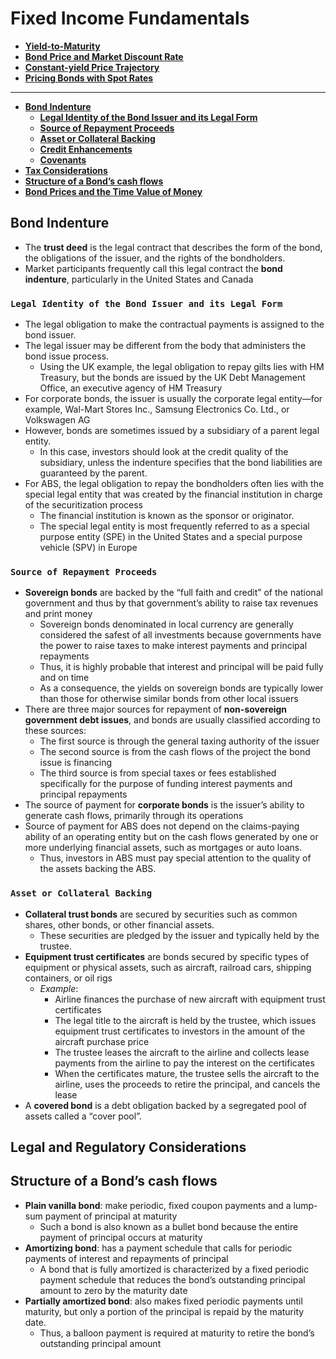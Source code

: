 # Fixed Income Fundamentals

- **[Yield-to-Maturity](https://github.com/Mike-Vilms/cfa-i-fi/blob/main/Yield-to-Maturity.md)**
- **[Bond Price and Market Discount Rate](https://github.com/Mike-Vilms/cfa-i-fi/blob/main/Bond-Price-and-Market-Discount-Rate.md)**
- **[Constant-yield Price Trajectory](https://github.com/Mike-Vilms/cfa-i-fi/blob/main/Constant-yield-Price-Trajectory.md)**
- **[Pricing Bonds with Spot Rates](https://github.com/Mike-Vilms/cfa-i-fi/blob/main/Pricing-Bonds-with-Spot-Rates.md)**
---
- **[Bond Indenture](#Bond-Indenture)**
  - **[Legal Identity of the Bond Issuer and its Legal Form](#Legal-Identity-of-the-Bond-Issuer-and-its-Legal-Form)**
  - **[Source of Repayment Proceeds](#Source-of-Repayment-Proceeds)**
  - **[Asset or Collateral Backing](#Asset-or-Collateral-Backing)**
  - **[Credit Enhancements](#Credit-Enhancements)**
  - **[Covenants](#Covenants)**
- **[Tax Considerations](#Tax-Considerations)**
- **[Structure of a Bond’s cash flows](#Structure-of-a-Bonds-cash-flows)**
- **[Bond Prices and the Time Value of Money](#123)**

## Bond Indenture
- The **trust deed** is the legal contract that describes the form of the bond, the obligations of the issuer, and the rights of the bondholders.
- Market participants frequently call this legal contract the **bond indenture**, particularly in the United States and Canada

### ```Legal Identity of the Bond Issuer and its Legal Form```
- The legal obligation to make the contractual payments is assigned to the bond issuer. 
- The legal issuer may be different from the body that administers the bond issue process.
  - Using the UK example, the legal obligation to repay gilts lies with HM Treasury, but the bonds are issued by the UK Debt Management Office, an executive agency of HM Treasury
- For corporate bonds, the issuer is usually the corporate legal entity—for example, Wal-Mart Stores Inc., Samsung Electronics Co. Ltd., or Volkswagen AG
- However, bonds are sometimes issued by a subsidiary of a parent legal entity. 
  - In this case, investors should look at the credit quality of the subsidiary, unless the indenture specifies that the bond liabilities are guaranteed by the parent.
- For ABS, the legal obligation to repay the bondholders often lies with the special legal entity that was created by the financial institution in charge of the securitization process
  - The financial institution is known as the sponsor or originator. 
  - The special legal entity is most frequently referred to as a special purpose entity (SPE) in the United States and a special purpose vehicle (SPV) in Europe

### ```Source of Repayment Proceeds```
- **Sovereign bonds** are backed by the “full faith and credit” of the national government and thus by that government’s ability to raise tax revenues and print money
  - Sovereign bonds denominated in local currency are generally considered the safest of all investments because governments have the power to raise taxes to make interest payments and principal repayments
  - Thus, it is highly probable that interest and principal will be paid fully and on time
  - As a consequence, the yields on sovereign bonds are typically lower than those for otherwise similar bonds from other local issuers
- There are three major sources for repayment of **non-sovereign government debt issues**, and bonds are usually classified according to these sources:
  - The first source is through the general taxing authority of the issuer
  - The second source is from the cash flows of the project the bond issue is financing
  - The third source is from special taxes or fees established specifically for the purpose of funding interest payments and principal repayments
- The source of payment for **corporate bonds** is the issuer’s ability to generate cash flows, primarily through its operations
- Source of payment for ABS does not depend on the claims-paying ability of an operating entity but on the cash flows generated by one or more underlying financial assets, such as mortgages or auto loans. 
  - Thus, investors in ABS must pay special attention to the quality of the assets backing the ABS.

### ```Asset or Collateral Backing```
- **Collateral trust bonds** are secured by securities such as common shares, other bonds, or other financial assets. 
  - These securities are pledged by the issuer and typically held by the trustee.
- **Equipment trust certificates** are bonds secured by specific types of equipment or physical assets, such as aircraft, railroad cars, shipping containers, or oil rigs
  - *Example*:
    - Airline finances the purchase of new aircraft with equipment trust certificates  
    - The legal title to the aircraft is held by the trustee, which issues equipment trust certificates to investors in the amount of the aircraft purchase price
    - The trustee leases the aircraft to the airline and collects lease payments from the airline to pay the interest on the certificates
    - When the certificates mature, the trustee sells the aircraft to the airline, uses the proceeds to retire the principal, and cancels the lease
- A **covered bond** is a debt obligation backed by a segregated pool of assets called a “cover pool”. 

##  Legal and Regulatory Considerations

## Structure of a Bond’s cash flows
- **Plain vanilla bond**: make periodic, fixed coupon payments and a lump-sum payment of principal at maturity
  - Such a bond is also known as a bullet bond because the entire payment of principal occurs at maturity
- **Amortizing bond**: has a payment schedule that calls for periodic payments of interest and repayments of principal
  - A bond that is fully amortized is characterized by a fixed periodic payment schedule that reduces the bond’s outstanding principal amount to zero by the maturity date
- **Partially amortized bond**: also makes fixed periodic payments until maturity, but only a portion of the principal is repaid by the maturity date. 
  - Thus, a balloon payment is required at maturity to retire the bond’s outstanding principal amount
